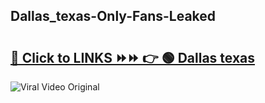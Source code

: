 
 ## Dallas_texas-Only-Fans-Leaked

# <h2><a href="https://clipsfans.com/Dallas_texas&ref=git">🔗 Click to LINKS ⏩⏩ 👉 🟢 Dallas texas </a></h2>

<a href="https://clipsfans.com/Dallas_texas&ref=git" rel="nofollow" data-target="animated-image.originalLink"><img src="https://i.ibb.co.com/xMMVF88/686577567.gif" alt="Viral Video Original" style="max-width: 100%; display: inline-block;" data-target="animated-image.originalImage"></a>
